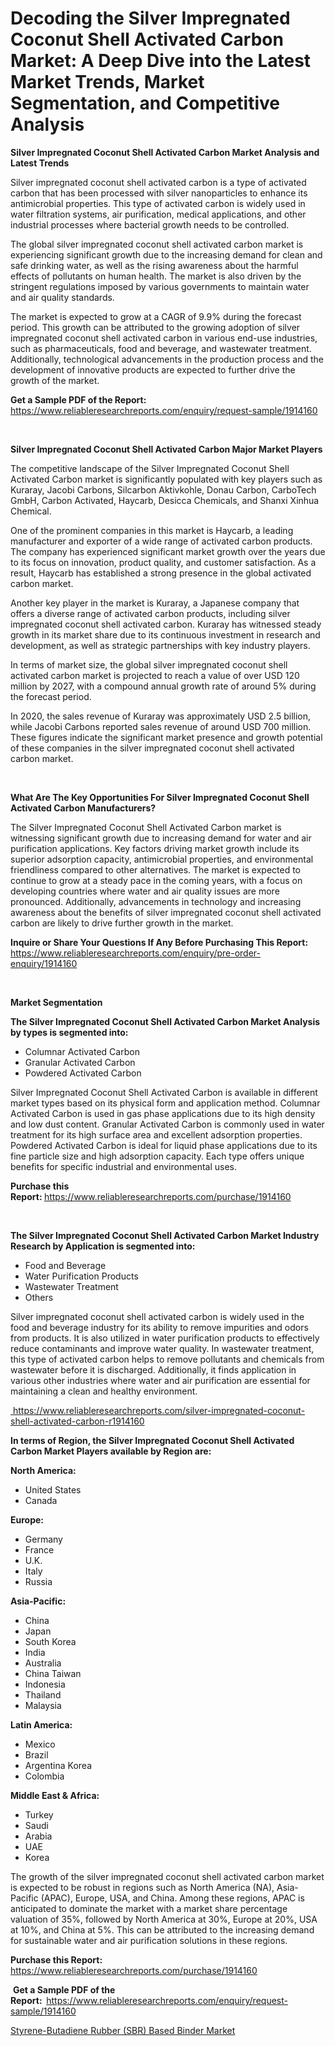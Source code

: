 <p><h1>Decoding the Silver Impregnated Coconut Shell Activated Carbon Market: A Deep Dive into the Latest Market Trends, Market Segmentation, and Competitive Analysis</h1></p><p><strong>Silver Impregnated Coconut Shell Activated Carbon Market Analysis and Latest Trends</strong></p>
<p><p>Silver impregnated coconut shell activated carbon is a type of activated carbon that has been processed with silver nanoparticles to enhance its antimicrobial properties. This type of activated carbon is widely used in water filtration systems, air purification, medical applications, and other industrial processes where bacterial growth needs to be controlled.</p><p>The global silver impregnated coconut shell activated carbon market is experiencing significant growth due to the increasing demand for clean and safe drinking water, as well as the rising awareness about the harmful effects of pollutants on human health. The market is also driven by the stringent regulations imposed by various governments to maintain water and air quality standards.</p><p>The market is expected to grow at a CAGR of 9.9% during the forecast period. This growth can be attributed to the growing adoption of silver impregnated coconut shell activated carbon in various end-use industries, such as pharmaceuticals, food and beverage, and wastewater treatment. Additionally, technological advancements in the production process and the development of innovative products are expected to further drive the growth of the market.</p></p>
<p><strong>Get a Sample PDF of the Report:&nbsp;</strong> <a href="https://www.reliableresearchreports.com/enquiry/request-sample/1914160">https://www.reliableresearchreports.com/enquiry/request-sample/1914160</a></p>
<p>&nbsp;</p>
<p><strong>Silver Impregnated Coconut Shell Activated Carbon Major Market Players</strong></p>
<p><p>The competitive landscape of the Silver Impregnated Coconut Shell Activated Carbon market is significantly populated with key players such as Kuraray, Jacobi Carbons, Silcarbon Aktivkohle, Donau Carbon, CarboTech GmbH, Carbon Activated, Haycarb, Desicca Chemicals, and Shanxi Xinhua Chemical. </p><p>One of the prominent companies in this market is Haycarb, a leading manufacturer and exporter of a wide range of activated carbon products. The company has experienced significant market growth over the years due to its focus on innovation, product quality, and customer satisfaction. As a result, Haycarb has established a strong presence in the global activated carbon market.</p><p>Another key player in the market is Kuraray, a Japanese company that offers a diverse range of activated carbon products, including silver impregnated coconut shell activated carbon. Kuraray has witnessed steady growth in its market share due to its continuous investment in research and development, as well as strategic partnerships with key industry players.</p><p>In terms of market size, the global silver impregnated coconut shell activated carbon market is projected to reach a value of over USD 120 million by 2027, with a compound annual growth rate of around 5% during the forecast period. </p><p>In 2020, the sales revenue of Kuraray was approximately USD 2.5 billion, while Jacobi Carbons reported sales revenue of around USD 700 million. These figures indicate the significant market presence and growth potential of these companies in the silver impregnated coconut shell activated carbon market.</p></p>
<p>&nbsp;</p>
<p><strong>What Are The Key Opportunities For Silver Impregnated Coconut Shell Activated Carbon Manufacturers?</strong></p>
<p><p>The Silver Impregnated Coconut Shell Activated Carbon market is witnessing significant growth due to increasing demand for water and air purification applications. Key factors driving market growth include its superior adsorption capacity, antimicrobial properties, and environmental friendliness compared to other alternatives. The market is expected to continue to grow at a steady pace in the coming years, with a focus on developing countries where water and air quality issues are more pronounced. Additionally, advancements in technology and increasing awareness about the benefits of silver impregnated coconut shell activated carbon are likely to drive further growth in the market.</p></p>
<p><strong>Inquire or Share Your Questions If Any Before Purchasing This Report:</strong> <a href="https://www.reliableresearchreports.com/enquiry/pre-order-enquiry/1914160">https://www.reliableresearchreports.com/enquiry/pre-order-enquiry/1914160</a></p>
<p>&nbsp;</p>
<p><strong>Market Segmentation</strong></p>
<p><strong>The Silver Impregnated Coconut Shell Activated Carbon Market Analysis by types is segmented into:</strong></p>
<p><ul><li>Columnar Activated Carbon</li><li>Granular Activated Carbon</li><li>Powdered Activated Carbon</li></ul></p>
<p><p>Silver Impregnated Coconut Shell Activated Carbon is available in different market types based on its physical form and application method. Columnar Activated Carbon is used in gas phase applications due to its high density and low dust content. Granular Activated Carbon is commonly used in water treatment for its high surface area and excellent adsorption properties. Powdered Activated Carbon is ideal for liquid phase applications due to its fine particle size and high adsorption capacity. Each type offers unique benefits for specific industrial and environmental uses.</p></p>
<p><strong>Purchase this Report:&nbsp;</strong><a href="https://www.reliableresearchreports.com/purchase/1914160">https://www.reliableresearchreports.com/purchase/1914160</a></p>
<p>&nbsp;</p>
<p><strong>The Silver Impregnated Coconut Shell Activated Carbon Market Industry Research by Application is segmented into:</strong></p>
<p><ul><li>Food and Beverage</li><li>Water Purification Products</li><li>Wastewater Treatment</li><li>Others</li></ul></p>
<p><p>Silver impregnated coconut shell activated carbon is widely used in the food and beverage industry for its ability to remove impurities and odors from products. It is also utilized in water purification products to effectively reduce contaminants and improve water quality. In wastewater treatment, this type of activated carbon helps to remove pollutants and chemicals from wastewater before it is discharged. Additionally, it finds application in various other industries where water and air purification are essential for maintaining a clean and healthy environment.</p></p>
<p><a href="https://www.reliableresearchreports.com/silver-impregnated-coconut-shell-activated-carbon-r1914160">&nbsp;https://www.reliableresearchreports.com/silver-impregnated-coconut-shell-activated-carbon-r1914160</a></p>
<p><strong>In terms of Region, the Silver Impregnated Coconut Shell Activated Carbon Market Players available by Region are:</strong></p>
<p>
    <p> <strong> North America: </strong>
        <ul>
            <li>United States</li>
            <li>Canada</li>
        </ul>
        </p> 
    <p> <strong> Europe: </strong>
        <ul>
            <li>Germany</li>
            <li>France</li>
            <li>U.K.</li>
            <li>Italy</li>
            <li>Russia</li>
        </ul>
        </p> 
    <p> <strong> Asia-Pacific: </strong>
        <ul>
            <li>China</li>
            <li>Japan</li>
            <li>South Korea</li>
            <li>India</li>
            <li>Australia</li>
            <li>China Taiwan</li>
            <li>Indonesia</li>
            <li>Thailand</li>
            <li>Malaysia</li>
        </ul>
        </p> 
    <p> <strong> Latin America: </strong>
        <ul>
            <li>Mexico</li>
            <li>Brazil</li>
            <li>Argentina Korea</li>
            <li>Colombia</li>
        </ul>
        </p> 
    <p> <strong> Middle East & Africa: </strong>
        <ul>
            <li>Turkey</li>
            <li>Saudi</li>
            <li>Arabia</li>
            <li>UAE</li>
            <li>Korea</li>
        </ul>
    </p>
    </p>
<p><p>The growth of the silver impregnated coconut shell activated carbon market is expected to be robust in regions such as North America (NA), Asia-Pacific (APAC), Europe, USA, and China. Among these regions, APAC is anticipated to dominate the market with a market share percentage valuation of 35%, followed by North America at 30%, Europe at 20%, USA at 10%, and China at 5%. This can be attributed to the increasing demand for sustainable water and air purification solutions in these regions.</p></p>
<p><strong>Purchase this Report: </strong><a href="https://www.reliableresearchreports.com/purchase/1914160">https://www.reliableresearchreports.com/purchase/1914160</a></p>
<p>&nbsp;<strong>Get a Sample PDF of the Report:&nbsp;&nbsp;</strong><a href="https://www.reliableresearchreports.com/enquiry/request-sample/1914160">https://www.reliableresearchreports.com/enquiry/request-sample/1914160</a></p>
<p><strong></strong></p>
<p><p><a href="https://github.com/sifatuddin25/Market-Research-Report-List-1/blob/main/styrene-butadiene-rubber-sbr-based-binder-market.md">Styrene-Butadiene Rubber (SBR) Based Binder Market</a></p></p>